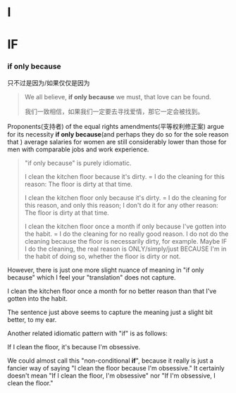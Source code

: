 # I

# IF

### if only because

只不过是因为/如果仅仅是因为

> We all believe, **if only because** we must, that love can be found.
>
> 我们一致相信，如果我们一定要去寻找爱情，那它一定会被找到。

Proponents(支持者) of the equal rights amendments(平等权利修正案) argue for its necessity **if only because**(and perhaps they do so for the sole reason that ) average salaries for women are still considerably lower than those for men with comparable jobs and work experience.

> "if only because" is purely idiomatic.
>
> I clean the kitchen floor because it's dirty. = I do the cleaning for this reason: The floor is dirty at that time.
>
> I clean the kitchen floor only because it's dirty. = I do the cleaning for this reason, and only this reason; I don't do it for any other reason: The floor is dirty at that time.
>
> I clean the kitchen floor once a month if only because I've gotten into the habit. = I do the cleaning for no really good reason. I do not do the cleaning because the floor is necessarily dirty, for example. Maybe IF I do the cleaning, the real reason is ONLY/simply/just BECAUSE I'm in the habit of doing so, whether the floor is dirty or not.

However, there is just one more slight nuance of meaning in "if only because" which I feel your "translation" does not capture.

I clean the kitchen floor once a month for no better reason than that I've gotten into the habit.

The sentence just above seems to capture the meaning just a slight bit better, to my ear.

Another related idiomatic pattern with "if" is as follows:

If I clean the floor, it's because I'm obsessive.

We could almost call this "non-conditional **if**", because it really is just a fancier way of saying "I clean the floor because I'm obsessive." It certainly doesn't mean "If I clean the floor, I'm obsessive" nor "If I'm obsessive, I clean the floor."